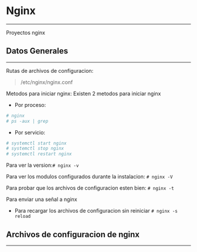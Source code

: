 # Nginx
---
Proyectos nginx

## Datos Generales
---

Rutas de archivos de configuracion: 
> /etc/nginx/nginx.conf

Metodos para iniciar nginx:
Existen 2 metodos para iniciar nginx

* Por proceso:
```sh 
# nginx 
# ps -aux | grep
```
* Por servicio: 
```sh  
# systemctl start nginx
# systemctl stop nginx
# systemctl restart nginx
```

Para ver la version:` # nginx -v `

Para ver los modulos configurados durante la instalacion: ` # nginx -V `

Para probar que los archivos de configuracion esten bien: ` # nginx -t `
    
Para enviar una señal a nginx
  * Para recargar los archivos de configuracion sin reiniciar ` # nginx -s reload `

## Archivos de configuracion de nginx
---


